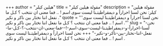 +++
author = "هيلين كيلر"
title = "مقولة هيلين كيلر"
description = "مقولة هيلين كيلر: نحن لسنا احراراً و ديمقراطيتـنا ليست سوى اسم ! .. فما معنى ان ننتخب ؟ كـل ما نفعل اننا نختار بين ناكر و نكير ."
quote = '''نحن لسنا احراراً و ديمقراطيتـنا ليست سوى اسم ! .. فما معنى ان ننتخب ؟ كـل ما نفعل اننا نختار بين ناكر و نكير .''' 
slug = "نحن-لسنا-احراراً-و-ديمقراطيتـنا-ليست-سوى-اسم-!--فما-معنى-ان-ننتخب-؟-كـل-ما-نفعل-اننا-نختار-بين-ناكر-و-نكير-"
+++
نحن لسنا احراراً و ديمقراطيتـنا ليست سوى اسم ! .. فما معنى ان ننتخب ؟ كـل ما نفعل اننا نختار بين ناكر و نكير .
